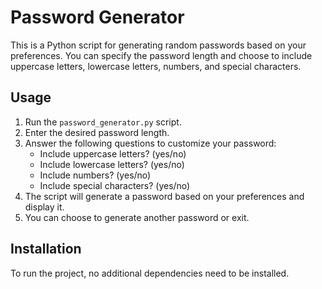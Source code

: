 # Password Generator

This is a Python script for generating random passwords based on your preferences. You can specify the password length and choose to include uppercase letters, lowercase letters, numbers, and special characters.

## Usage

1. Run the `password_generator.py` script.
2. Enter the desired password length.
3. Answer the following questions to customize your password:
   - Include uppercase letters? (yes/no)
   - Include lowercase letters? (yes/no)
   - Include numbers? (yes/no)
   - Include special characters? (yes/no)
4. The script will generate a password based on your preferences and display it.
5. You can choose to generate another password or exit.

## Installation

To run the project, no additional dependencies need to be installed.
